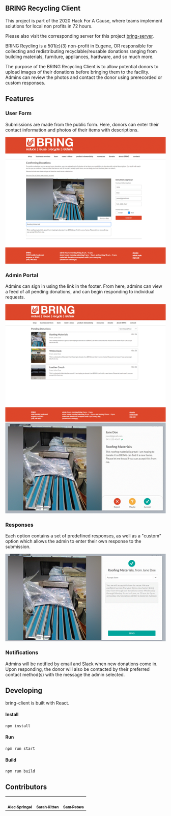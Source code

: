 ## BRING Recycling Client

This project is part of the 2020 Hack For A Cause, where teams implement solutions for local non profits in 72 hours.

Please also visit the corresponding server for this project [bring-server](https://github.com/alecspringel/bring-server).

BRING Reycling is a 501(c)(3) non-profit in Eugene, OR responsible for collecting and redistributing recyclable/reusable donations ranging from building materials, furniture, appliances, hardware, and so much more.

The purpose of the BRING Recycling Client is to allow potential donors to upload images of their donations before bringing them to the facility. Admins can review the photos and contact the donor using prerecorded or custom responses.

## Features  
### User Form
Submissions are made from the public form. Here, donors can enter their contact information and photos of their items with descriptions.  

![](media/form.GIF)

### Admin Portal
Admins can sign in using the link in the footer. From here, admins can view a feed of all pending donations, and can begin responding to individual requests.  

![](media/admin-portal.GIF)
![](media/response-description.jpg)

### Responses
Each option contains a set of predefined responses, as well as a "custom" option which allows the admin to enter their own response to the submission.

![](media/response-message.GIF)

### Notifications
Admins will be notified by email and Slack when new donations come in. Upon responding, the donor will also be contacted by their preferred contact method(s) with the message the admin selected.  


## Developing
bring-client is built with React.  

#### Install
```
npm install
```
#### Run
```
npm run start
```
#### Build
```
npm run build
```

## Contributors

<table>
  <tr>
    <td align="center"><a href="http://www.alecspringel.com"><img src="https://avatars2.githubusercontent.com/u/58418733?s=460&u=2c376b48a639dd67bf354de5ae504fc249a434c4&v=4" width="100px;" alt=""/><br /><sub><b>Alec Springel</b></sub></a><br /></td>
    <td align="center"><a href="https://github.com/sarahkitten"><img src="https://avatars1.githubusercontent.com/u/59421998?s=460&u=f5d75ab922f82e9e014ff7d79939a6073e46ab5d&v=4" width="100px;" alt=""/><br /><sub><b>Sarah Kitten</b></sub></a><br /></td>
    <td align="center"><a href="https://github.com/sampeters747"><img src="https://avatars1.githubusercontent.com/u/34805699?s=460&v=4" width="100px;" alt=""/><br /><sub><b>Sam Peters</b></sub></a><br /></td>
</table>
